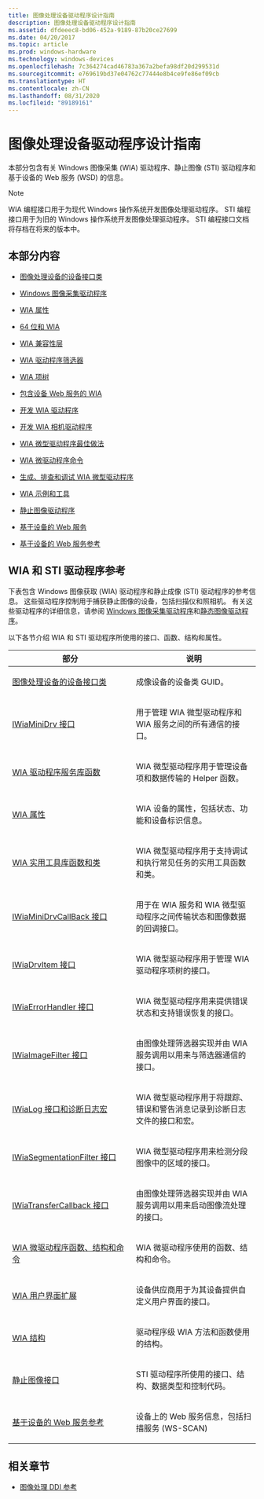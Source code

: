 ```yaml
---
title: 图像处理设备驱动程序设计指南
description: 图像处理设备驱动程序设计指南
ms.assetid: dfdeeec8-bd06-452a-9189-87b20ce27699
ms.date: 04/20/2017
ms.topic: article
ms.prod: windows-hardware
ms.technology: windows-devices
ms.openlocfilehash: 7c364274cad46783a367a2befa98df20d299531d
ms.sourcegitcommit: e769619bd37e04762c77444e8b4ce9fe86ef09cb
ms.translationtype: HT
ms.contentlocale: zh-CN
ms.lasthandoff: 08/31/2020
ms.locfileid: "89189161"
---
```

# <a name="imaging-device-driver-design-guide"></a>图像处理设备驱动程序设计指南


本部分包含有关 Windows 图像采集 (WIA) 驱动程序、静止图像 (STI) 驱动程序和基于设备的 Web 服务 (WSD) 的信息。

> [!NOTE]
> WIA 编程接口用于为现代 Windows 操作系统开发图像处理驱动程序。 STI 编程接口用于为旧的 Windows 操作系统开发图像处理驱动程序。 STI 编程接口文档将存档在将来的版本中。 

## <a name="in-this-section"></a>本部分内容

- [图像处理设备的设备接口类](device-interface-classes-for-imaging-devices.md)

- [Windows 图像采集驱动程序](windows-image-acquisition-drivers.md)

- [WIA 属性](about-wia-properties.md)

- [64 位和 WIA](64-bit-and-wia.md)

- [WIA 兼容性层](wia-compatibility-layer.md)

- [WIA 驱动程序筛选器](wia-driver-filters.md)

- [WIA 项树](wia-item-trees.md)

- [包含设备 Web 服务的 WIA](wia-with-web-services-for-devices.md)

- [开发 WIA 驱动程序](developing-a-wia-driver.md)

- [开发 WIA 相机驱动程序](developing-a-wia-camera-driver.md)

- [WIA 微型驱动程序最佳做法](wia-minidriver-best-practices.md)

- [WIA 微驱动程序命令](wia-microdriver-commands.md)

- [生成、排查和调试 WIA 微型驱动程序](building--troubleshooting-and-debugging-wia-minidrivers.md)

- [WIA 示例和工具](wia-samples-and-tools.md)

- [静止图像驱动程序](still-image-drivers.md)

- [基于设备的 Web 服务](web-services-on-devices.md)

- [基于设备的 Web 服务参考](web-services-on-devices-reference.md)

## <a name="wia-and-sti-driver-reference"></a>WIA 和 STI 驱动程序参考

下表包含 Windows 图像获取 (WIA) 驱动程序和静止成像 (STI) 驱动程序的参考信息。 这些驱动程序控制用于捕获静止图像的设备，包括扫描仪和照相机。 有关这些驱动程序的详细信息，请参阅 [Windows 图像采集驱动程序](./windows-image-acquisition-drivers.md)和[静态图像驱动程序](./still-image-drivers.md)。

以下各节介绍 WIA 和 STI 驱动程序所使用的接口、函数、结构和属性。

<table>
<colgroup>
<col width="50%" />
<col width="50%" />
</colgroup>
<thead>
<tr class="header">
<th>部分</th>
<th>说明</th>
</tr>
</thead>
<tbody>
<tr class="odd">
<td><p><a href="device-interface-classes-for-imaging-devices.md" data-raw-source="[Device Interface Classes for Imaging Devices](device-interface-classes-for-imaging-devices.md)">图像处理设备的设备接口类</a></p></td>
<td><p>成像设备的设备类 GUID。</p></td>
</tr>
<tr class="even">
<td><p><a href="https://docs.microsoft.com/windows-hardware/drivers/ddi/wiamindr_lh/nn-wiamindr_lh-iwiaminidrv" data-raw-source="[IWiaMiniDrv Interface](/windows-hardware/drivers/ddi/wiamindr_lh/nn-wiamindr_lh-iwiaminidrv)">IWiaMiniDrv 接口</a></p></td>
<td><p>用于管理 WIA 微型驱动程序和 WIA 服务之间的所有通信的接口。</p></td>
</tr>
<tr class="odd">
<td><p><a href="https://docs.microsoft.com/windows-hardware/drivers/ddi/wiamdef/index" data-raw-source="[WIA Driver Services Library Functions](/windows-hardware/drivers/ddi/wiamdef/index)">WIA 驱动程序服务库函数</a></p></td>
<td><p>WIA 微型驱动程序用于管理设备项和数据传输的 Helper 函数。</p></td>
</tr>
<tr class="even">
<td><p><a href="wia-properties.md" data-raw-source="[WIA Properties](wia-properties.md)">WIA 属性</a></p></td>
<td><p>WIA 设备的属性，包括状态、功能和设备标识信息。</p></td>
</tr>
<tr class="odd">
<td><p><a href="https://docs.microsoft.com/windows-hardware/drivers/ddi/_image/index" data-raw-source="[WIA Utility Library Functions and Classes](/windows-hardware/drivers/ddi/_image/index)">WIA 实用工具库函数和类</a></p></td>
<td><p>WIA 微型驱动程序用于支持调试和执行常见任务的实用工具函数和类。</p></td>
</tr>
<tr class="even">
<td><p><a href="https://docs.microsoft.com/windows-hardware/drivers/ddi/wiamindr_lh/nn-wiamindr_lh-iwiaminidrvcallback" data-raw-source="[IWiaMiniDrvCallBack Interface](/windows-hardware/drivers/ddi/wiamindr_lh/nn-wiamindr_lh-iwiaminidrvcallback)">IWiaMiniDrvCallBack 接口</a></p></td>
<td><p>用于在 WIA 服务和 WIA 微型驱动程序之间传输状态和图像数据的回调接口。</p></td>
</tr>
<tr class="odd">
<td><p><a href="https://docs.microsoft.com/windows-hardware/drivers/ddi/wiamindr_lh/nn-wiamindr_lh-iwiadrvitem" data-raw-source="[IWiaDrvItem Interface](/windows-hardware/drivers/ddi/wiamindr_lh/nn-wiamindr_lh-iwiadrvitem)">IWiaDrvItem 接口</a></p></td>
<td><p>WIA 微型驱动程序用于管理 WIA 驱动程序项树的接口。</p></td>
</tr>
<tr class="even">
<td><p><a href="https://docs.microsoft.com/windows-hardware/drivers/ddi/wia_lh/nn-wia_lh-iwiaerrorhandler" data-raw-source="[IWiaErrorHandler Interface](/windows-hardware/drivers/ddi/wia_lh/nn-wia_lh-iwiaerrorhandler)">IWiaErrorHandler 接口</a></p></td>
<td><p>WIA 微型驱动程序用来提供错误状态和支持错误恢复的接口。</p></td>
</tr>
<tr class="odd">
<td><p><a href="https://docs.microsoft.com/windows-hardware/drivers/ddi/wia_lh/nn-wia_lh-iwiaimagefilter" data-raw-source="[IWiaImageFilter Interface](/windows-hardware/drivers/ddi/wia_lh/nn-wia_lh-iwiaimagefilter)">IWiaImageFilter 接口</a></p></td>
<td><p>由图像处理筛选器实现并由 WIA 服务调用以用来与筛选器通信的接口。</p></td>
</tr>
<tr class="even">
<td><p><a href="https://docs.microsoft.com/windows-hardware/drivers/ddi/_image/index" data-raw-source="[IWiaLog Interface and Diagnostic Log Macros](/windows-hardware/drivers/ddi/_image/index)">IWiaLog 接口和诊断日志宏</a></p></td>
<td><p>WIA 微型驱动程序用于将跟踪、错误和警告消息记录到诊断日志文件的接口和宏。</p></td>
</tr>
<tr class="odd">
<td><p><a href="https://docs.microsoft.com/windows-hardware/drivers/ddi/wia_lh/nn-wia_lh-iwiasegmentationfilter" data-raw-source="[IWiaSegmentationFilter Interface](/windows-hardware/drivers/ddi/wia_lh/nn-wia_lh-iwiasegmentationfilter)">IWiaSegmentationFilter 接口</a></p></td>
<td><p>WIA 微型驱动程序用来检测分段图像中的区域的接口。</p></td>
</tr>
<tr class="even">
<td><p><a href="https://docs.microsoft.com/windows-hardware/drivers/ddi/wia_lh/nn-wia_lh-iwiatransfercallback" data-raw-source="[IWiaTransferCallback Interface](/windows-hardware/drivers/ddi/wia_lh/nn-wia_lh-iwiatransfercallback)">IWiaTransferCallback 接口</a></p></td>
<td><p>由图像处理筛选器实现并由 WIA 服务调用以用来启动图像流处理的接口。</p></td>
</tr>
<tr class="odd">
<td><p><a href="https://docs.microsoft.com/windows-hardware/drivers/ddi/_image/index" data-raw-source="[WIA Microdriver Functions, Structures, and Commands](/windows-hardware/drivers/ddi/_image/index)">WIA 微驱动程序函数、结构和命令</a></p></td>
<td><p>WIA 微驱动程序使用的函数、结构和命令。</p></td>
</tr>
<tr class="even">
<td><p><a href="https://docs.microsoft.com/windows-hardware/drivers/ddi/wiadevd/index" data-raw-source="[WIA User Interface Extensions](/windows-hardware/drivers/ddi/wiadevd/index)">WIA 用户界面扩展</a></p></td>
<td><p>设备供应商用于为其设备提供自定义用户界面的接口。</p></td>
</tr>
<tr class="odd">
<td><p><a href="https://docs.microsoft.com/windows-hardware/drivers/ddi/_image/index" data-raw-source="[WIA Structures](/windows-hardware/drivers/ddi/_image/index)">WIA 结构</a></p></td>
<td><p>驱动程序级 WIA 方法和函数使用的结构。</p></td>
</tr>
<tr class="even">
<td><p><a href="https://docs.microsoft.com/windows-hardware/drivers/ddi/_image/index" data-raw-source="[Still Image Interfaces](/windows-hardware/drivers/ddi/_image/index)">静止图像接口</a></p></td>
<td><p>STI 驱动程序所使用的接口、结构、数据类型和控制代码。</p></td>
</tr>
<tr class="odd">
<td><p><a href="https://docs.microsoft.com/windows-hardware/drivers/image/scan-service--ws-scan--schema" data-raw-source="[Web Services on Devices Reference](./scan-service--ws-scan--schema.md)">基于设备的 Web 服务参考</a></p></td>
<td><p>设备上的 Web 服务信息，包括扫描服务 (WS-SCAN)</p></td>
</tr>
</tbody>
</table>

## <a name="related-sections"></a>相关章节

- [图像处理 DDI 参考](/windows-hardware/drivers/ddi/_image)